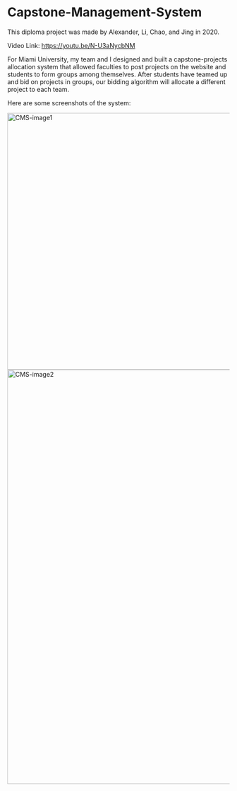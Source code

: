 # Capstone-Management-System

This diploma project was made by Alexander, Li, Chao, and Jing in 2020.

Video Link:
https://youtu.be/N-U3aNycbNM

For Miami University, my team and I designed and built a capstone-projects allocation system 
that allowed faculties to post projects on the website and students to form groups among themselves. 
After students have teamed up and bid on projects in groups, 
our bidding algorithm will allocate a different project to each team.

Here are some screenshots of the system:

<img width="581" alt="CMS-image1" src="https://user-images.githubusercontent.com/73594399/204477189-991dc7d3-44fb-49c6-aad6-594d65e45f51.png">

<img width="938" alt="CMS-image2" src="https://user-images.githubusercontent.com/73594399/204477212-b0704af6-9ffd-4c03-b7ff-b5308657a7ed.png">




